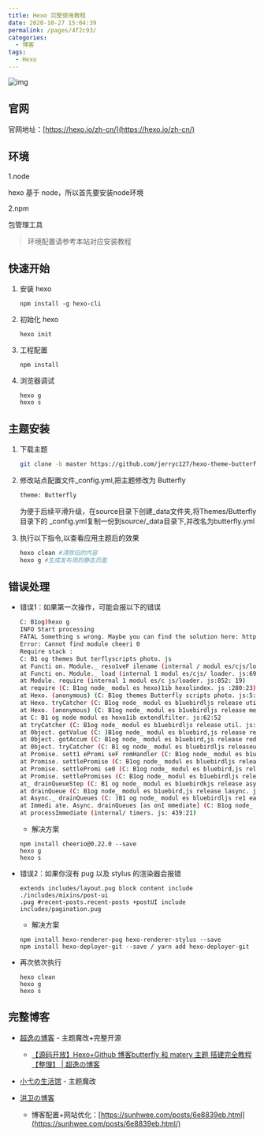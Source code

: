 ```yaml
---
title: Hexo 完整使用教程
date: 2020-10-27 15:04:39
permalink: /pages/4f2c93/
categories:
  - 博客
tags:
  - Hexo
---
```


![img](https://cdn.jsdelivr.net/gh/itzhangbao/supplies/img/20201029172757.png)

## 官网

官网地址：[https://hexo.io/zh-cn/](https://hexo.io/zh-cn/)

<!-- more -->

## 环境

1.node

hexo 基于 node，所以首先要安装node环境

2.npm

包管理工具

> 环境配置请参考本站对应安装教程

## 快速开始

1. 安装 hexo

   ``` shell
   npm install -g hexo-cli
   ```

2. 初始化 hexo

    ``` shell
    hexo init
    ```

3. 工程配置

    ``` shell
    npm install
    ```

4. 浏览器调试

    ``` shell
    hexo g
    hexo s
    ```

## 主题安装

1. 下载主题

    ``` sh
    git clone -b master https://github.com/jerryc127/hexo-theme-butterfly.git themes/Butterfly
    ```

2. 修改站点配置文件_config.yml,把主题修改为 Butterfly

    ``` sh
    theme: Butterfly
    ```

    为便于后续平滑升级，在source目录下创建_data文件夹,将Themes/Butterfly目录下的		 _config.yml复制一份到source/_data目录下,并改名为butterfly.yml

3. 执行以下指令,以查看应用主题后的效果

    ``` sh
    hexo clean #清除旧的内容
    hexo g #生成发布用的静态页面
    ```

## 错误处理

- 错误1：如果第一次操作，可能会报以下的错误

    ``` sh
    C: B1og)hexo g
    INFO Start processing
    FATAL Something s wrong. Maybe you can find the solution here: https:l /hexo. io/ docs/ troub1 eshooting. htm1
    Error: Cannot find module cheeri 0
    Require stack :
    C: B1 og themes But terflyscripts photo. js
    at Functi on. Module._ reso1veF ilename (internal / modul es/cjs/loader. js:797:15)
    at Functi on. Module._ load (internal 1 modul es/cjs/ loader. js:690:27)
    at Module. require (internal 1 modul es/c js/loader. js:852: 19)
    at require (C: B1og node_ modul es hexo)1ib hexolindex. js :280:23)
    at Hexo. (anonymous) (C: B1og themes Butterfly scripts photo. js:5: 19)
    at Hexo. tryCatcher (C: B1og node_ modul es b1uebirdljs release util. js:16:23)
    at Hexo. (anonymous) (C: B1og node_ modul es b1uebirdljs release method. js:15 :34)
    at C: B1 og node modul es hexo1ib extendlfilter. js:62:52
    at tryCatcher (C: B1og node_ modul es b1uebirdljs release util. js:16:23)
    at 0bject. gotValue (C: )B1og node_ modul es bluebird,js release reduce. js: 166:18)
    at 0bject. gotAccum (C: B1og node_ modul es b1uebird,js release reduce. js: 155:25 )
    at 0bject. tryCatcher (C: B1 og node_ modul es bluebirdljs releaseutil. js: 16:23)
    at Promise. sett1 ePromi seF romHandler (C: B1og node_ modul es b1uebirdjs rel ease promi se. js:547:31)
    at Promise. settlePromise (C: B1og node_ modul es bluebirdljs release promise. js :604: 18)
    at Promise. settlePromi se0 (C: B1og node_ modul es bluebird,js rel ease promise. js :649: 10)
    at Promise. settlePromises (C: B1og node_ modul es b1uebirdljs release promi se. js:729:18)
    at_ drainQueueStep (C: B1 og node_ modul es b1uebirdkjs release async. js:93:12)
    at drainQueue (C: B1og node_ modul es b1uebird,js release lasync. js:86:9)
    at Async._ drainQueues (C: )B1 og node_ modul es bluebirdljs re1 ease lasync. js: 102:5)
    at Immedi ate. Async. drainQueues [as onI mmediate] (C: B1og node_ modul es b1uebirdlisrelease)async. js:15:14)
    at processImmediate (internal/ timers. js: 439:21)
    ```

    - 解决方案

    ```  shell
    npm install cheerio@0.22.0 --save
    hexo g
    hexo s
    ```

- 错误2：如果你沒有 pug 以及 stylus 的渲染器会报错

    ``` shell
    extends includes/layout.pug block content include ./includes/mixins/post-ui
    .pug #recent-posts.recent-posts +postUI include includes/pagination.pug
    ```

    - 解决方案

    ``` shell
    npm install hexo-renderer-pug hexo-renderer-stylus --save
    npm install hexo-deployer-git --save / yarn add hexo-deployer-git
    ```

- 再次依次执行

    ``` shell
    hexo clean
    hexo g
    hexo s
    ```

## 完整博客

- [超逸の博客](https://yangchaoyi.vip/) - 主题魔改+完整开源
  - [【源码开放】Hexo+Github 博客butterfly 和 matery 主题 搭建完全教程【整理】 | 超逸の博客](https://yangchaoyi.vip/posts/520520/#%E5%8F%8B%E9%93%BE%E6%A0%B7%E5%BC%8F%E7%BE%8E%E5%8C%96)

- [小弋の生活馆](https://lovelijunyi.gitee.io/) - 主题魔改
- [洪卫の博客](https://sunhwee.com/)
  - 博客配置+网站优化：[https://sunhwee.com/posts/6e8839eb.html](https://sunhwee.com/posts/6e8839eb.html/)
